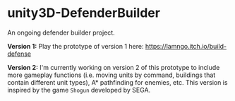 # unity3D-DefenderBuilder
An ongoing defender builder project. 

<b>Version 1:</b> Play the prototype of version 1 here: https://lamngo.itch.io/build-defense

<b>Version 2:</b> I'm currently working on version 2 of this prototype to include more gameplay functions (i.e. moving units by command, buildings that contain different unit types), A* pathfinding for enemies, etc. This version is inspired by the game `Shogun` developed by SEGA.



